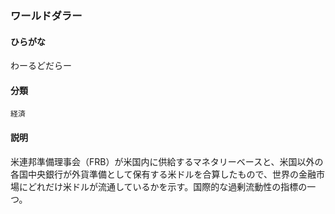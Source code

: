 <div style="display:none;">

## [あ行](securities-terms?id=あ行)
## [か行](securities-terms?id=か行)
## [さ行](securities-terms?id=さ行)
## [た行](securities-terms?id=た行)
## [な行](securities-terms?id=な行)
## [は行](securities-terms?id=は行)
## [ま行](securities-terms?id=ま行)
## [や行](securities-terms?id=や行)
## [ら行](securities-terms?id=ら行)
## [わ行](securities-terms?id=わ行)

</div>

### ワールドダラー

#### ひらがな

わーるどだらー

#### 分類

`経済`

#### 説明

米連邦準備理事会（FRB）が米国内に供給するマネタリーベースと、米国以外の各国中央銀行が外貨準備として保有する米ドルを合算したもので、世界の金融市場にどれだけ米ドルが流通しているかを示す。国際的な過剰流動性の指標の一つ。

<div style="display:none;">

## [英数字・記号](securities-terms?id=英数字・記号)

</div>

